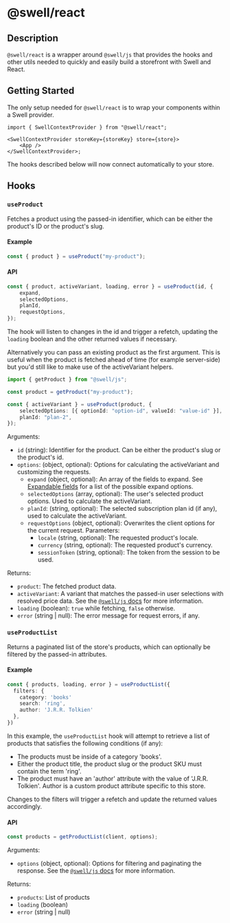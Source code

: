 # @swell/react

## Description

`@swell/react` is a wrapper around `@swell/js` that provides the hooks and other utils needed to quickly and easily build a storefront with Swell and React.

## Getting Started

The only setup needed for `@swell/react` is to wrap your components within a Swell provider.

```tsx
import { SwellContextProvider } from "@swell/react";

<SwellContextProvider storeKey={storeKey} store={store}>
	<App />
</SwellContextProvider>;
```

The hooks described below will now connect automatically to your store.

## Hooks

### `useProduct`

Fetches a product using the passed-in identifier, which can be either the product's ID or the product's slug.

#### Example

```typescript
const { product } = useProduct("my-product");
```

#### API

```typescript
const { product, activeVariant, loading, error } = useProduct(id, {
	expand,
	selectedOptions,
	planId,
	requestOptions,
});
```

The hook will listen to changes in the id and trigger a refetch, updating the `loading` boolean and the other returned values if necessary.

Alternatively you can pass an existing product as the first argument. This is useful when the product is fetched ahead of time (for example server-side) but you'd still like to make use of the activeVariant helpers.

```typescript
import { getProduct } from "@swell/js";

const product = getProduct("my-product");

const { activeVariant } = useProduct(product, {
	selectedOptions: [{ optionId: "option-id", valueId: "value-id" }],
	planId: "plan-2",
});
```

Arguments:

- `id` (string): Identifier for the product. Can be either the product's slug or the product's id.
- `options`: (object, optional): Options for calculating the activeVariant and customizing the requests.
  - `expand` (object, optional): An array of the fields to expand. See [Expandable fields]() for a list of the possible expand options.
  - `selectedOptions` (array, optional): The user's selected product options. Used to calculate the activeVariant.
  - `planId`: (string, optional): The selected subscription plan id (if any), used to calculate the activeVariant.
  - `requestOptions` (object, optional): Overwrites the client options for the current request. Parameters:
    - `locale` (string, optional): The requested product's locale.
    - `currency` (string, optional): The requested product's currency.
    - `sessionToken` (string, optional): The token from the session to be used.

Returns:

- `product`: The fetched product data.
- `activeVariant`: A variant that matches the passed-in user selections with resolved price data. See the [`@swell/js` docs](https://github.com/swellstores/swell-sdk/tree/feat/products-module/packages/js) for more information.
- `loading` (boolean): `true` while fetching, `false` otherwise.
- `error` (string | null): The error message for request errors, if any.

### `useProductList`

Returns a paginated list of the store's products, which can optionally be filtered by the passed-in attributes.

#### Example

```typescript
const { products, loading, error } = useProductList({
  filters: {
    category: 'books'
    search: 'ring',
    author: 'J.R.R. Tolkien'
  },
})
```

In this example, the `useProductList` hook will attempt to retrieve a list of products that satisfies the following conditions (if any):

- The products must be inside of a category 'books'.
- Either the product title, the product slug or the product SKU must contain the term 'ring'.
- The product must have an 'author' attribute with the value of 'J.R.R. Tolkien'. Author is a custom product attribute specific to this store.

Changes to the filters will trigger a refetch and update the returned values accordingly.

#### API

```typescript
const products = getProductList(client, options);
```

Arguments:

- `options` (object, optional): Options for filtering and paginating the response. See the [`@swell/js` docs](https://github.com/swellstores/swell-sdk/tree/feat/products-module/packages/js) for more information.

Returns:

- `products`: List of products
- `loading` (boolean)
- `error` (string | null)
